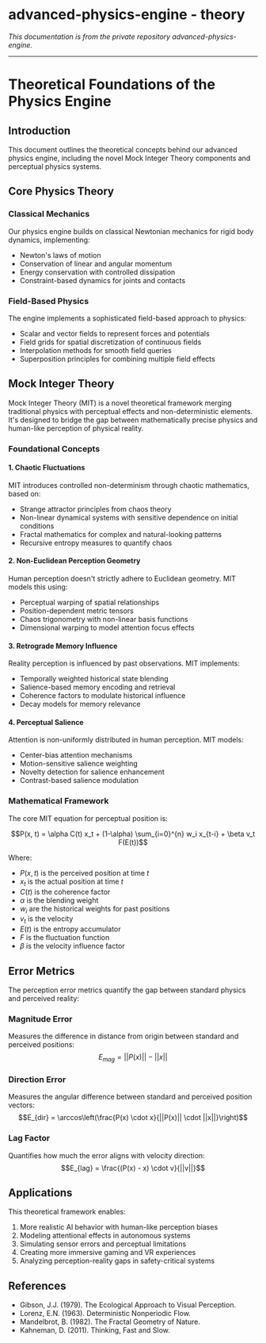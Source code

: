 # advanced-physics-engine - theory

*This documentation is from the private repository advanced-physics-engine.*

---

# Theoretical Foundations of the Physics Engine

## Introduction
This document outlines the theoretical concepts behind our advanced physics engine, including the novel Mock Integer Theory components and perceptual physics systems.

## Core Physics Theory

### Classical Mechanics
Our physics engine builds on classical Newtonian mechanics for rigid body dynamics, implementing:
- Newton's laws of motion
- Conservation of linear and angular momentum
- Energy conservation with controlled dissipation
- Constraint-based dynamics for joints and contacts

### Field-Based Physics
The engine implements a sophisticated field-based approach to physics:
- Scalar and vector fields to represent forces and potentials
- Field grids for spatial discretization of continuous fields
- Interpolation methods for smooth field queries
- Superposition principles for combining multiple field effects

## Mock Integer Theory

Mock Integer Theory (MIT) is a novel theoretical framework merging traditional physics with perceptual effects and non-deterministic elements. It's designed to bridge the gap between mathematically precise physics and human-like perception of physical reality.

### Foundational Concepts

#### 1. Chaotic Fluctuations
MIT introduces controlled non-determinism through chaotic mathematics, based on:
- Strange attractor principles from chaos theory
- Non-linear dynamical systems with sensitive dependence on initial conditions
- Fractal mathematics for complex and natural-looking patterns
- Recursive entropy measures to quantify chaos

#### 2. Non-Euclidean Perception Geometry
Human perception doesn't strictly adhere to Euclidean geometry. MIT models this using:
- Perceptual warping of spatial relationships
- Position-dependent metric tensors
- Chaos trigonometry with non-linear basis functions
- Dimensional warping to model attention focus effects

#### 3. Retrograde Memory Influence
Reality perception is influenced by past observations. MIT implements:
- Temporally weighted historical state blending
- Salience-based memory encoding and retrieval
- Coherence factors to modulate historical influence
- Decay models for memory relevance

#### 4. Perceptual Salience
Attention is non-uniformly distributed in human perception. MIT models:
- Center-bias attention mechanisms
- Motion-sensitive salience weighting
- Novelty detection for salience enhancement
- Contrast-based salience modulation

### Mathematical Framework

The core MIT equation for perceptual position is:

$$P(x, t) = \alpha C(t) x_t + (1-\alpha) \sum_{i=0}^{n} w_i x_{t-i} + \beta v_t F(E(t))$$

Where:
- $P(x, t)$ is the perceived position at time $t$
- $x_t$ is the actual position at time $t$
- $C(t)$ is the coherence factor
- $\alpha$ is the blending weight
- $w_i$ are the historical weights for past positions
- $v_t$ is the velocity
- $E(t)$ is the entropy accumulator
- $F$ is the fluctuation function
- $\beta$ is the velocity influence factor

## Error Metrics

The perception error metrics quantify the gap between standard physics and perceived reality:

### Magnitude Error
Measures the difference in distance from origin between standard and perceived positions:
$$E_{mag} = ||P(x)|| - ||x||$$

### Direction Error
Measures the angular difference between standard and perceived position vectors:
$$E_{dir} = \arccos\left(\frac{P(x) \cdot x}{||P(x)|| \cdot ||x||}\right)$$

### Lag Factor
Quantifies how much the error aligns with velocity direction:
$$E_{lag} = \frac{(P(x) - x) \cdot v}{||v||}$$

## Applications

This theoretical framework enables:
1. More realistic AI behavior with human-like perception biases
2. Modeling attentional effects in autonomous systems
3. Simulating sensor errors and perceptual limitations
4. Creating more immersive gaming and VR experiences
5. Analyzing perception-reality gaps in safety-critical systems

## References

- Gibson, J.J. (1979). The Ecological Approach to Visual Perception.
- Lorenz, E.N. (1963). Deterministic Nonperiodic Flow.
- Mandelbrot, B. (1982). The Fractal Geometry of Nature.
- Kahneman, D. (2011). Thinking, Fast and Slow.
